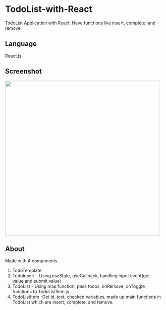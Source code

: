 # TodoList-with-React
TodoList Application with React. Have functions like insert, complete, and remove.

Language
----------------------
React.js

Screenshot
---------------------
<img width=500px src="https://user-images.githubusercontent.com/56218979/72580975-971f1a00-3892-11ea-9a4f-4a843b427698.png" />


About
---------------------
Made with 4 components
1. TodoTemplate  
2. TodoInsert - Using useState, useCallback, handling input event(get value and submit value)
3. TodoList - Using map function, pass todos, onRemove, onToggle functions to TodoListItem.js
4. TodoListItem -Get id, text, checked variables, made up main functions in TodoList which are insert, complete, and remove.
